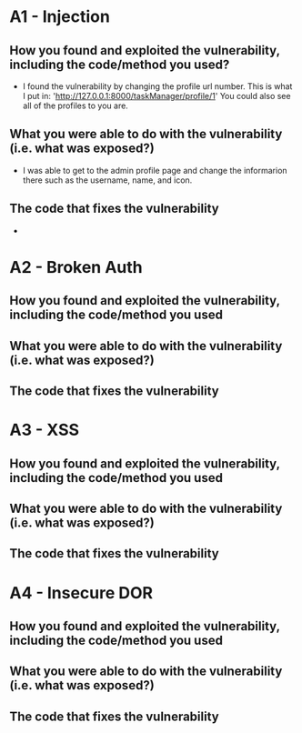# A1 - Injection
## How you found and exploited the vulnerability, including the code/method you used?

- I found the vulnerability by changing the profile url number. This is what I put in:
  'http://127.0.0.1:8000/taskManager/profile/1'  You could also see all of the profiles 
  to you are.

## What you were able to do with the vulnerability (i.e. what was exposed?)
- I was able to get to the admin profile page and change the informarion there such as the 
username, name, and icon.


## The code that fixes the vulnerability
- 


# A2 - Broken Auth
## How you found and exploited the vulnerability, including the code/method you used


## What you were able to do with the vulnerability (i.e. what was exposed?)


## The code that fixes the vulnerability


# A3 - XSS
## How you found and exploited the vulnerability, including the code/method you used

## What you were able to do with the vulnerability (i.e. what was exposed?)

## The code that fixes the vulnerability


# A4 - Insecure DOR
## How you found and exploited the vulnerability, including the code/method you used

## What you were able to do with the vulnerability (i.e. what was exposed?)

## The code that fixes the vulnerability

